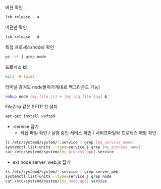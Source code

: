 버젼 확인
```bash
lsb_release - a
```
버젼만 확인
```bash
lsb_release - d
```
특정 프로세스(node) 확인
```bash
ps -ef | grep node
```
프로세스 kill
```bash
kill -9 [pid]
```
터미널 끊겨도 node돌아가게(&로 백그라운드 가능)
```bash
nohup node [my_file.js] > [my_log_file.log] &
```

FileZilla 같은 SFTP 전 설치
```bash
apt-get install vsftpd
```

- .service 잡기
	- 직접 파일 확인 / 실행 중인 서비스 확인 / 서비프파일와 프로세스 매핑 확인
```bash
ls /etc/systemd/system/*.service | grep [my_service_name]
systemctl list-units --type=service | grep [my_process_name]
cat /etc/systemd/system/[my_process_app].service
```
- ex) node server_web.js 잡기 
```bash
ls /etc/systemd/system/*.service | grep server_web
systemctl list-units --type=service | grep node
cat /etc/systemd/system/[my_node_app].service
```

